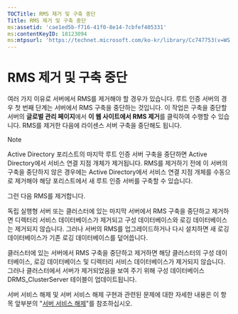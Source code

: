 ```yaml
---
TOCTitle: RMS 제거 및 구축 중단
Title: RMS 제거 및 구축 중단
ms:assetid: 'cae1ed5b-f716-41f0-8e14-7cbfef405331'
ms:contentKeyID: 18123094
ms:mtpsurl: 'https://technet.microsoft.com/ko-kr/library/Cc747753(v=WS.10)'
---
```


RMS 제거 및 구축 중단
=====================

여러 가지 이유로 서버에서 RMS를 제거해야 할 경우가 있습니다. 루트 인증 서버의 경우 첫 번째 단계는 서버에서 RMS 구축을 중단하는 것입니다. 이 작업은 구축을 중단할 서버의 **글로벌 관리 페이지**에서 **이 웹 사이트에서 RMS 제거**를 클릭하여 수행할 수 있습니다. RMS를 제거한 다음에 라이센스 서버 구축을 중단해도 됩니다.

> [!NOTE]  
>  Active Directory 포리스트의 마지막 루트 인증 서버 구축을 중단하면 Active Directory에서 서비스 연결 지점 개체가 제거됩니다. RMS를 제거하기 전에 이 서버의 구축을 중단하지 않은 경우에는 Active Directory에서 서비스 연결 지점 개체를 수동으로 제거해야 해당 포리스트에서 새 루트 인증 서버를 구축할 수 있습니다.

그런 다음 RMS를 제거합니다.

독립 실행형 서버 또는 클러스터에 있는 마지막 서버에서 RMS 구축을 중단하고 제거하면 디렉터리 서비스 데이터베이스가 제거되고 구성 데이터베이스와 로깅 데이터베이스는 제거되지 않습니다. 그러나 서버의 RMS를 업그레이드하거나 다시 설치하면 새 로깅 데이터베이스가 기존 로깅 데이터베이스를 덮어씁니다.

클러스터에 있는 서버에서 RMS 구축을 중단하고 제거하면 해당 클러스터의 구성 데이터베이스, 로깅 데이터베이스 및 디렉터리 서비스 데이터베이스가 제거되지 않습니다. 그러나 클러스터에서 서버가 제거되었음을 보여 주기 위해 구성 데이터베이스 DRMS\_ClusterServer 테이블이 업데이트됩니다.

서버 서비스 해제 및 서버 서비스 해제 구현과 관련된 문제에 대한 자세한 내용은 이 항목 앞부분의 "[서버 서비스 해제](https://technet.microsoft.com/52005e2e-9563-4ba0-906c-3cc76f9c378f)"를 참조하십시오.

